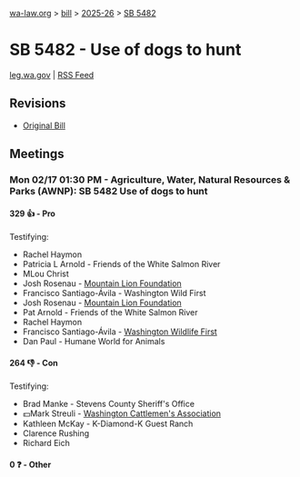 [wa-law.org](/) > [bill](/bill/) > [2025-26](/bill/2025-26/) > [SB 5482](/bill/2025-26/sb/5482/)

# SB 5482 - Use of dogs to hunt
[leg.wa.gov](https://app.leg.wa.gov/billsummary?BillNumber=5482&Year=2025&Initiative=false) | [RSS Feed](./rss.xml)

## Revisions
* [Original Bill](1/)

## Meetings
### Mon 02/17 01:30 PM - Agriculture, Water, Natural Resources & Parks (AWNP): SB 5482 Use of dogs to hunt
#### 329 👍 - Pro
Testifying:
* Rachel Haymon
* Patricia L Arnold - Friends of the White Salmon River
* MLou Christ
* Josh Rosenau - [Mountain Lion Foundation](/org/mountain_lion_foundation/)
* Francisco Santiago-Ávila - Washington Wild First
* Josh Rosenau - [Mountain Lion Foundation](/org/mountain_lion_foundation/)
* Pat Arnold - Friends of the White Salmon River
* Rachel Haymon
* Francisco Santiago-Ávila - [Washington Wildlife First](/org/washington_wildlife_first/)
* Dan Paul - Humane World for Animals

#### 264 👎 - Con
Testifying:
* Brad Manke - Stevens County Sheriff's Office
* 💵Mark Streuli - [Washington Cattlemen's Association](/org/washington_cattlemen's_association/)
* Kathleen McKay - K-Diamond-K Guest Ranch
* Clarence Rushing
* Richard Eich

#### 0 ❓ - Other
